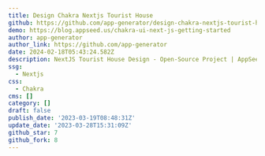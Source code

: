 ```yaml
---
title: Design Chakra Nextjs Tourist House
github: https://github.com/app-generator/design-chakra-nextjs-tourist-house
demo: https://blog.appseed.us/chakra-ui-next-js-getting-started
author: app-generator
author_link: https://github.com/app-generator
date: 2024-02-18T05:43:24.582Z
description: NextJS Tourist House Design - Open-Source Project | AppSeed
ssg:
  - Nextjs
css:
  - Chakra
cms: []
category: []
draft: false
publish_date: '2023-03-19T08:48:31Z'
update_date: '2023-03-28T15:31:09Z'
github_star: 7
github_fork: 8
---
```

